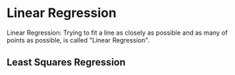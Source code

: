 # Linear Regression
Linear Regression: Trying to fit a line as closely as possible and as many of points as possible, is called "Linear Regression".

## Least Squares Regression
